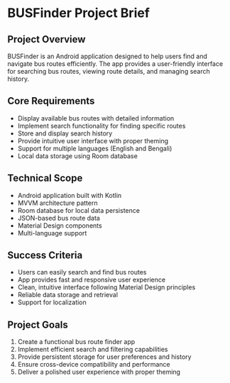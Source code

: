 # BUSFinder Project Brief

## Project Overview
BUSFinder is an Android application designed to help users find and navigate bus routes efficiently. The app provides a user-friendly interface for searching bus routes, viewing route details, and managing search history.

## Core Requirements
- Display available bus routes with detailed information
- Implement search functionality for finding specific routes
- Store and display search history
- Provide intuitive user interface with proper theming
- Support for multiple languages (English and Bengali)
- Local data storage using Room database

## Technical Scope
- Android application built with Kotlin
- MVVM architecture pattern
- Room database for local data persistence
- JSON-based bus route data
- Material Design components
- Multi-language support

## Success Criteria
- Users can easily search and find bus routes
- App provides fast and responsive user experience
- Clean, intuitive interface following Material Design principles
- Reliable data storage and retrieval
- Support for localization

## Project Goals
1. Create a functional bus route finder app
2. Implement efficient search and filtering capabilities
3. Provide persistent storage for user preferences and history
4. Ensure cross-device compatibility and performance
5. Deliver a polished user experience with proper theming
